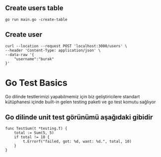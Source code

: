 ## Create users table
```
go run main.go -create-table
```

## Create user
```
curl --location --request POST 'localhost:3000/users' \
--header 'Content-Type: application/json' \
--data-raw '{
    "username":"burak"
}'
```

# Go Test Basics

Go dilinde testlerimizi yapabilmemiz için biz geliştiricilere standart kütüphanesi içinde built-in gelen testing paketi ve go test komutu sağlıyor

## Go dilinde unit test görünümü aşağıdaki gibidir

```
func TestSum(t *testing.T) {
	total := Sum(5, 5)
	if total != 10 {
		t.Errorf("failed, got: %d, want: %d.", total, 10)
	}
}
```

